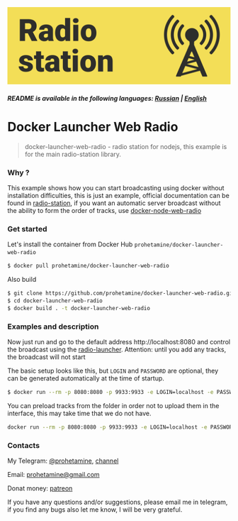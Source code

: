 ![logo](https://github.com/prohetamine/radio-station/blob/main/media/logo.png)

##### README is available in the following languages: [Russian](https://github.com/prohetamine/docker-launcher-web-radio/blob/main/README/russian.md) | [English](https://github.com/prohetamine/docker-launcher-web-radio/blob/main/README.md)


# Docker Launcher Web Radio

> docker-launcher-web-radio - radio station for nodejs, this example is for the main radio-station library.

### Why ?
This example shows how you can start broadcasting using docker without installation difficulties, this is just an example, official documentation can be found in [radio-station](https://github.com/prohetamine/radio-station), if you want an automatic server broadcast without the ability to form the order of tracks, use [docker-node-web-radio](https://github.com/prohetamine/docker-node-web-radio)

### Get started

Let's install the container from Docker Hub ```prohetamine/docker-launcher-web-radio```

```sh
$ docker pull prohetamine/docker-launcher-web-radio
```

Also build

```sh
$ git clone https://github.com/prohetamine/docker-launcher-web-radio.git
$ cd docker-launcher-web-radio
$ docker build . -t docker-launcher-web-radio
```

### Examples and description

Now just run and go to the default address http://localhost:8080 and control the broadcast using the [radio-launcher](https://github.com/prohetamine/radio-launcher). Attention: until you add any tracks, the broadcast will not start

The basic setup looks like this, but ```LOGIN``` and ```PASSWORD``` are optional, they can be generated automatically at the time of startup.

```sh
$ docker run --rm -p 8080:8080 -p 9933:9933 -e LOGIN=localhost -e PASSWORD=hackme prohetamine/docker-launcher-web-radio
```

You can preload tracks from the folder in order not to upload them in the interface, this may take time that we do not have.

```sh
docker run --rm -p 8080:8080 -p 9933:9933 -e LOGIN=localhost -e PASSWORD=hackme -v /yourtracksfolder:/tracks-for-load prohetamine/docker-launcher-web-radio
```

### Contacts

My Telegram: [@prohetamine](https://t.me/prohetamine), [channel](https://t.me/prohetamines)

Email: prohetamine@gmail.com

Donat money: [patreon](https://www.patreon.com/prohetamine)

If you have any questions and/or suggestions, please email me in telegram, if you find any bugs also let me know, I will be very grateful.
